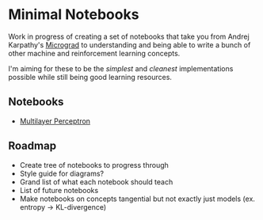 # Minimal Notebooks

Work in progress of creating a set of notebooks that take you from Andrej Karpathy's [Micrograd](https://www.youtube.com/watch?v=VMj-3S1tku0) to understanding and being able to write a bunch of other machine and reinforcement learning concepts.

I'm aiming for these to be the *simplest* and *cleanest* implementations possible while still being good learning resources.

## Notebooks

- [Multilayer Perceptron](notebooks/minimal_mlp.ipynb)

## Roadmap

- Create tree of notebooks to progress through
- Style guide for diagrams?
- Grand list of what each notebook should teach
- List of future notebooks
- Make notebooks on concepts tangential but not exactly just models (ex. entropy -> KL-divergence)
